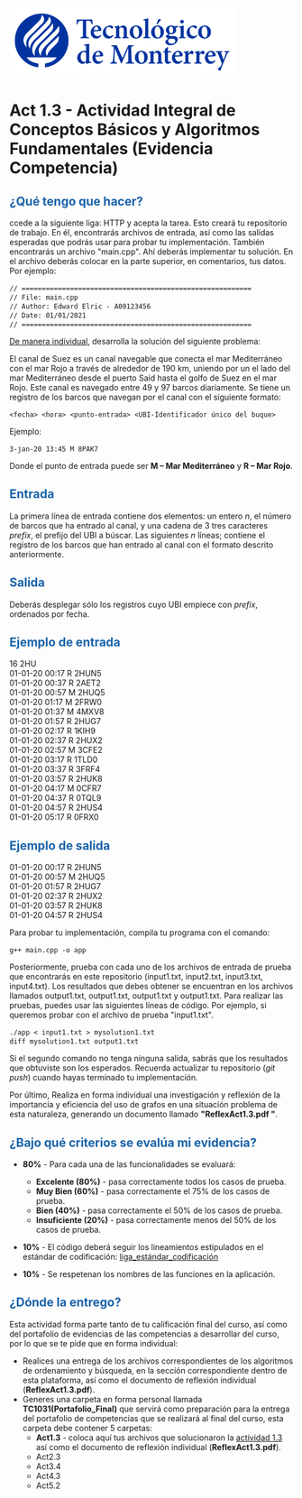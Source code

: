 ![Tec de Monterrey](images/logotecmty.png)
# Act 1.3 - Actividad Integral de Conceptos Básicos y Algoritmos Fundamentales (Evidencia Competencia)

## <span style="color: rgb(26, 99, 169);">¿Qué tengo que hacer?</span>
ccede a la siguiente liga: HTTP y acepta la tarea. Esto creará tu repositorio de trabajo. En él, encontrarás archivos de entrada, así como las salidas esperadas que podrás usar para probar tu implementación. También encontrarás un archivo "main.cpp". Ahí deberás implementar tu solución. En el archivo deberás colocar en la parte superior, en comentarios, tus datos. Por ejemplo:
```
// =========================================================
// File: main.cpp
// Author: Edward Elric - A00123456
// Date: 01/01/2021
// =========================================================
```
<span style="text-decoration: underline;">De manera individual</span>, desarrolla la solución del siguiente problema:

El canal de Suez es un canal navegable que conecta el mar Mediterráneo con el mar Rojo a través de alrededor de 190 km, uniendo por un el lado del mar Mediterráneo desde el puerto Said hasta el golfo de Suez en el mar Rojo. Este canal es navegado entre 49 y 97 barcos diariamente. Se tiene un registro de los barcos que navegan por el canal con el siguiente formato:
```
<fecha> <hora> <punto-entrada> <UBI-Identificador único del buque>
```
Ejemplo:
```
3-jan-20 13:45 M 8PAK7
```

Donde el punto de entrada puede ser **M – Mar Mediterráneo** y **R – Mar Rojo**.

## <span style="color: rgb(26, 99, 169);">**Entrada**</span>
La primera línea de entrada contiene dos elementos: un entero *n*, el número de barcos que ha entrado al canal, y una cadena de 3 tres caracteres *prefix*, el prefijo del UBI a búscar. Las siguientes *n* líneas; contiene el registro de los barcos que han entrado al canal con el formato descrito anteriormente.

## <span style="color: rgb(26, 99, 169);">**Salida**</span>
Deberás desplegar sólo los registros cuyo UBI empiece con *prefix*, ordenados por fecha.

## <span style="color: rgb(26, 99, 169);">**Ejemplo de entrada**</span>
16 2HU <br>
01-01-20 00:17 R 2HUN5 <br>
01-01-20 00:37 R 2AET2 <br>
01-01-20 00:57 M 2HUQ5 <br>
01-01-20 01:17 M 2FRW0 <br>
01-01-20 01:37 M 4MXV8 <br>
01-01-20 01:57 R 2HUG7 <br>
01-01-20 02:17 R 1KIH9 <br>
01-01-20 02:37 R 2HUX2 <br>
01-01-20 02:57 M 3CFE2 <br>
01-01-20 03:17 R 1TLD0 <br>
01-01-20 03:37 R 3FRF4 <br>
01-01-20 03:57 R 2HUK8 <br>
01-01-20 04:17 M 0CFR7 <br>
01-01-20 04:37 R 0TQL9 <br>
01-01-20 04:57 R 2HUS4 <br>
01-01-20 05:17 R 0FRX0<br>

## <span style="color: rgb(26, 99, 169);">**Ejemplo de salida**</span>
01-01-20 00:17 R 2HUN5 <br>
01-01-20 00:57 M 2HUQ5 <br>
01-01-20 01:57 R 2HUG7 <br>
01-01-20 02:37 R 2HUX2 <br>
01-01-20 03:57 R 2HUK8 <br>
01-01-20 04:57 R 2HUS4 <br>

Para probar tu implementación, compila tu programa con el comando:
```
g++ main.cpp -o app
```
Posteriormente, prueba con cada uno de los archivos de entrada de prueba que encontrarás en este repositorio (input1.txt, input2.txt, input3.txt, input4.txt). Los resultados que debes obtener se encuentran en los archivos llamados output1.txt, output1.txt, output1.txt y output1.txt. Para realizar las pruebas, puedes usar las siguientes líneas de código. Por ejemplo, si queremos probar con el archivo de prueba "input1.txt".
```
./app < input1.txt > mysolution1.txt
diff mysolution1.txt output1.txt
```
Si el segundo comando no tenga ninguna salida, sabrás que los resultados que obtuviste son los esperados. Recuerda actualizar tu repositorio (*git push*) cuando hayas terminado tu implementación.

Por último, Realiza en forma individual una investigación y reflexión de la importancia y eficiencia del uso de grafos en una situación problema de esta naturaleza,  generando un documento llamado **"ReflexAct1.3.pdf "**.

## <span style="color: rgb(26, 99, 169);">**¿Bajo qué criterios se evalúa mi evidencia?**</span>

- **80%** - Para cada una de las funcionalidades se evaluará:

    - **Excelente (80%)** - pasa correctamente todos los casos de prueba.
    - **Muy Bien (60%)** - pasa correctamente el 75% de los casos de prueba.
    - **Bien (40%)** - pasa correctamente el 50% de los casos de prueba.
    - **Insuficiente (20%)** - pasa correctamente menos del 50% de los casos de prueba.


- **10%** - El código deberá seguir los lineamientos estipulados en el estándar de codificación: <span class="instructure_file_holder link_holder">[liga_estándar_codificación](estandar.pdf)</span>
- **10%** - Se respetenan los nombres de las funciones en la aplicación.

## <span style="color: rgb(26, 99, 169);">**¿Dónde la entrego?**</span>
Esta actividad forma parte tanto de tu calificación final del curso, así como del portafolio de evidencias de las competencias a desarrollar del curso, por lo que se te pide que en forma individual:
* Realices una entrega de  los archivos correspondientes de los algoritmos de ordenamiento y búsqueda, en la sección correspondiente dentro de esta plataforma, así como el documento de reflexión individual (**ReflexAct1.3.pdf**).
* Generes una carpeta en forma personal llamada **TC1031(Portafolio_Final)** que servirá como preparación para la entrega del portafolio de competencias que se realizará al final del curso, esta carpeta debe contener 5 carpetas:
    * **Act1.3** - coloca aquí tus archivos que solucionaron la <span style="text-decoration: underline;">actividad 1.3</span> así como el documento de reflexión individual (**ReflexAct1.3.pdf**).
    * Act2.3
    * Act3.4
    * Act4.3
    * Act5.2
